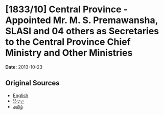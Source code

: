 # [1833/10] Central Province - Appointed Mr. M. S. Premawansha, SLASI and 04 others as Secretaries to the Central Province Chief Ministry and Other Ministries

**Date:** 2013-10-23

## Original Sources

- [English](https://documents.gov.lk/view/extra-gazettes/2013/10/1833-10_E.pdf)
- [සිංහල](https://documents.gov.lk/view/extra-gazettes/2013/10/1833-10_S.pdf)
- [தமிழ்](https://documents.gov.lk/view/extra-gazettes/2013/10/1833-10_T.pdf)
